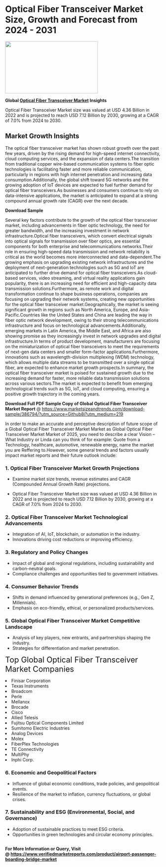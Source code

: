 <H1>Optical Fiber Transceiver Market Size, Growth and Forecast from 2024 - 2031</H1><img class="aligncenter size-medium wp-image-584254" src="https://thirdeyenews.in/wp-content/uploads/2024/09/Global-Market-Research-300x168.jpeg" alt="" width="300" height="168" /><p><strong>Global&nbsp;<a href="https://www.marketsizeandtrends.com/download-sample/386794/?utm_source=Github8j?utm_medium=219">Optical Fiber Transceiver Market</a> Insights</strong></p><p>Optical Fiber Transceiver Market size was valued at USD 4.36 Billion in 2022 and is projected to reach USD 7.12 Billion by 2030, growing at a CAGR of 7.0% from 2024 to 2030.</p><p><h2>Market Growth Insights</h2> <p>The optical fiber transceiver market has shown robust growth over the past few years, driven by the rising demand for high-speed internet connectivity, cloud computing services, and the expansion of data centers.The transition from traditional copper wire-based communication systems to fiber optic technologies is facilitating faster and more reliable communication, particularly in regions with high internet penetration and increasing data consumption.Additionally, the global shift toward 5G networks and the growing adoption of IoT devices are expected to fuel further demand for optical fiber transceivers.As businesses and consumers continue to rely on data-intensive applications, the market is anticipated to expand at a strong compound annual growth rate (CAGR) over the next decade.</p> <p><strong>Download Sample</strong></p> <p>Several key factors contribute to the growth of the optical fiber transceiver market, including advancements in fiber optic technology, the need for greater bandwidth, and the increasing investment in network infrastructure.Optical fiber transceivers, which convert electrical signals into optical signals for transmission over fiber optics, are essential components for both enterprise and telecommunications networks.Their role in ensuring high-speed data transmission and network reliability is critical as the world becomes more interconnected and data-dependent.The growing emphasis on upgrading existing network infrastructures and the deployment of next-generation technologies such as 5G and IoT are anticipated to further drive demand for optical fiber transceivers.As cloud-based services, video streaming, and virtual reality applications gain popularity, there is an increasing need for efficient and high-capacity data transmission solutions.Furthermore, as remote work and digital transformation continue to shape business operations, companies are focusing on upgrading their network systems, creating new opportunities for the optical fiber transceiver market.Geographically, the market is seeing significant growth in regions such as North America, Europe, and Asia-Pacific.Countries like the United States and China are leading the way in fiber optic network development, owing to their strong telecommunications infrastructure and focus on technological advancements.Additionally, emerging markets in Latin America, the Middle East, and Africa are also showing promise as they increasingly invest in network upgrades and digital infrastructure.In terms of product development, manufacturers are focusing on the miniaturization of optical fiber transceivers to meet the requirements of next-gen data centers and smaller form-factor applications.Furthermore, innovations such as wavelength-division multiplexing (WDM) technology, which allows multiple data streams to be transmitted over a single optical fiber, are expected to enhance market growth prospects.In summary, the optical fiber transceiver market is poised for sustained growth due to the increasing demand for faster, more reliable data transmission solutions across various sectors.The market is expected to benefit from emerging technological trends such as 5G, IoT, and cloud computing, ensuring a positive growth trajectory in the coming years.</p> <p><span class=""><strong>Download Full PDF Sample Copy of Global Optical Fiber Transceiver Market Report</strong> @ <a href="https://www.marketsizeandtrends.com/download-sample/386794/?utm_source=Github8j?utm_medium=219" target="_blank">https://www.marketsizeandtrends.com/download-sample/386794/?utm_source=Github8j?utm_medium=219</a></span></p><p>In order to make an accurate and perceptive description of future scope of a Global&nbsp;Optical Fiber Transceiver Market Market as Global&nbsp;Optical Fiber Transceiver Market Market of 2025, you need to describe a clear Vision &ndash; What Industry or Linda can you think of for example: Quote from a Technology, healthcare, automotive, renewable energy, name the market you are Reffering to.However, some general trends and factors usually impact market reports and their future outlook include:</p><h3>1.&nbsp;<strong>Optical Fiber Transceiver Market Growth Projections</strong></h3><ul><li>Examine market size trends, revenue estimates and CAGR (Compounded Annual Growth Rate) projections.</li><li><p>Optical Fiber Transceiver Market size was valued at USD 4.36 Billion in 2022 and is projected to reach USD 7.12 Billion by 2030, growing at a CAGR of 7.0% from 2024 to 2030.</p></li></ul><h3>2.&nbsp;<strong>Optical Fiber Transceiver Market Technological Advancements</strong></h3><ul><li>Integration of AI, IoT, blockchain, or automation in the industry.</li><li>Innovations driving cost reductions or improving efficiency.</li></ul><h3>3.&nbsp;<strong>Regulatory and Policy Changes</strong></h3><ul><li>Impact of global and regional regulations, including sustainability and carbon-neutral goals.</li><li>Compliance challenges and opportunities tied to government initiatives.</li></ul><h3>4.&nbsp;<strong>Consumer Behavior Trends</strong></h3><ul><li>Shifts in demand influenced by generational preferences (e.g., Gen Z, Millennials).</li><li>Emphasis on eco-friendly, ethical, or personalized products/services.</li></ul><h3>5.&nbsp;<strong>Global Optical Fiber Transceiver Market Competitive Landscape</strong></h3><ul><li>Analysis of key players, new entrants, and partnerships shaping the industry.</li><li>Strategies for differentiation and market penetration.</li></ul><p data-pm-slice="1 1 []"><span style="color: inherit; font-family: inherit; font-size: 25px;">Top Global Optical Fiber Transceiver Market Companies</span></p><div class="" data-test-id=""><p><li>Finisar Corporation</li><li> Texas Instruments</li><li> Broadcom</li><li> Perle</li><li> Mellanox</li><li> Brocade</li><li> Cisco</li><li> Allied Telesis</li><li> Fujitsu Optical Components Limited</li><li> Sumitomo Electric Industries</li><li> Analog Devices</li><li> Molex</li><li> FiberPlex Technologies</li><li> TE Connectivity</li><li> MultiPhy</li><li> Inphi Corp.</li></p></div><h3>6.&nbsp;<strong>Economic and Geopolitical Factors</strong></h3><ul><li>Influence of global economic conditions, trade policies, and geopolitical events.</li><li>Resilience of the market to inflation, currency fluctuations, or global crises.</li></ul><h3>7.&nbsp;<strong>Sustainability and ESG (Environmental, Social, and Governance)</strong></h3><ul><li>Adoption of sustainable practices to meet ESG criteria.</li><li>Opportunities in green technologies and circular economy principles.</li></ul><h2><strong style="font-size: 14px;">For More Information or Query, Visit @&nbsp;</strong><a style="background-color: #ffffff; font-size: 14px;" href="https://www.marketsizeandtrends.com/report/optical-fiber-transceiver-market/" target="_blank">https://www.verifiedmarketreports.com/product/airport-passenger-boarding-bridge-market</a></h2>